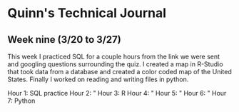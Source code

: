 # Quinn's Technical Journal

## Week nine (3/20 to 3/27)

This week I practiced SQL for a couple hours from the link we were sent and googling questions surrounding the quiz.  I created a map in R-Studio that took data from a database and created a color coded map of the United States.  Finally I worked on reading and writing files in python.

Hour 1:  SQL practice
Hour 2:  "
Hour 3:  R
Hour 4:  "
Hour 5:  "
Hour 6:  "
Hour 7:  Python
